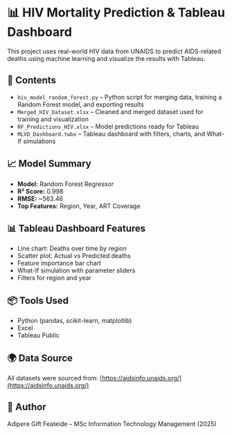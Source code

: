# 📊 HIV Mortality Prediction & Tableau Dashboard

This project uses real-world HIV data from UNAIDS to predict AIDS-related deaths using machine learning and visualize the results with Tableau.

## 📁 Contents
- `hiv_model_random_forest.py` – Python script for merging data, training a Random Forest model, and exporting results
- `Merged_HIV_Dataset.xlsx` – Cleaned and merged dataset used for training and visualization
- `RF_Predictions_HIV.xlsx` – Model predictions ready for Tableau
- `MLVD_Dashboard.twbx` – Tableau dashboard with filters, charts, and What-If simulations

## 📈 Model Summary
- **Model:** Random Forest Regressor
- **R² Score:** 0.998
- **RMSE:** ~563.46
- **Top Features:** Region, Year, ART Coverage

## 📊 Tableau Dashboard Features
- Line chart: Deaths over time by region
- Scatter plot: Actual vs Predicted deaths
- Feature importance bar chart
- What-If simulation with parameter sliders
- Filters for region and year

## 📦 Tools Used
- Python (pandas, scikit-learn, matplotlib)
- Excel
- Tableau Public

## 🌍 Data Source
All datasets were sourced from: [https://aidsinfo.unaids.org/](https://aidsinfo.unaids.org/)

## 🧾 Author
Adipere Gift Feateide – MSc Information Technology Management (2025)
